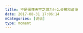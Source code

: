 ```yaml
---
title: 不是很懂天空之城为什么会被和谐掉
date: 2017-08-31 17:06:14
mCategories: [说说]
type: moment
---
```


<div id="pics-20170831170614"></div>

<script src="/lib/moment/pics.js"></script>
<script>
var data = [
    {"link": "2017-08-31_000002.jpeg", "type": "shuoshuo"},
    {"link": "2017-08-31_000004.jpeg", "type": "shuoshuo"}
];
picsRender(data, "pics-20170831170614");
</script>
